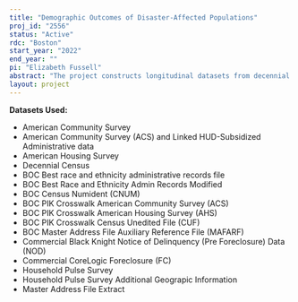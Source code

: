 ```yaml
---
title: "Demographic Outcomes of Disaster-Affected Populations"
proj_id: "2556"
status: "Active"
rdc: "Boston"
start_year: "2022"
end_year: ""
pi: "Elizabeth Fussell"
abstract: "The project constructs longitudinal datasets from decennial censuses, surveys, and administrative data to study the long-term effects on the US population of three large-scale disasters that occurred since 2000. We investigate three cases: (1) Hurricane Katrina and New Orleans; (2) the US home foreclosure crisis; and (3) the COVID-19 epidemic. The first case studies Hurricane Katrina's impact on New Orleans. Hurricane Katrina caused an unprecedented displacement of the population of an entire U.S. city when residents of Orleans Parish, Louisiana (the City of New Orleans) were forced to evacuate in August 2005. To study the long-term outcomes of the disaster-affected population using a quasi-experimental design, we link representative data on pre-Katrina individuals from New Orleans to information on their mortality and subsequent residential locations as well as other social and economic outcomes in the years following the disaster. The nationwide studies of the home foreclosure crisis and the COVID-19 epidemic also employ a quasi-experimental design. These two cases affected the entire U.S. population with spatial variation in the timing and intensity of their effects. Using spatial indices of exposure to the home foreclosures and COVID-19, we will measure variation across regions and between demographic groups on mortality, residential mobility, and other social and economic outcomes. In addition, to the individual level datasets we will also construct a county-to-county and tract-to-tract migration flows dataset in which flows are disaggregated by age, sex, race, ethnicity, and nativity groups. The dataset will be constructed from the annual Master Address File Auxiliary Reference File to be comparable to the Internal Revenue Service Statistics of Income population migration data."
layout: project
---
```


**Datasets Used:**

  - American Community Survey 
  - American Community Survey (ACS) and Linked HUD-Subsidized Administrative data 
  - American Housing Survey 
  - Decennial Census 
  - BOC Best race and ethnicity administrative records file 
  - BOC Best Race and Ethnicity Admin Records Modified 
  - BOC Census Numident (CNUM) 
  - BOC PIK Crosswalk American Community Survey (ACS) 
  - BOC PIK Crosswalk American Housing Survey (AHS) 
  - BOC PIK Crosswalk Census Unedited File (CUF) 
  - BOC Master Address File Auxiliary Reference File (MAFARF) 
  - Commercial Black Knight Notice of Delinquency (Pre Foreclosure) Data (NOD) 
  - Commercial CoreLogic Foreclosure (FC) 
  - Household Pulse Survey 
  - Household Pulse Survey Additional Geograpic Information 
  - Master Address File Extract 

